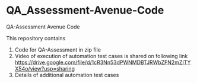 # QA_Assessment-Avenue-Code
QA-Assessment Avenue Code

This repository contains
1) Code for QA-Assessment in zip file
2) Video of execution of automation test cases is shared on following link
https://drive.google.com/file/d/1cR3Nn53dPWNMDBTJRWbZFN2mZITYX54o/view?usp=sharing
3) Details of additional automation test cases
